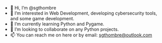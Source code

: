 - 👋 Hi, I’m @sgthombre
- 👀 I’m interested in Web Development, developing cybersecurity tools, and some game development.
- 🌱 I’m currently learning Python and Pygame.
- 💞️ I’m looking to collaborate on any Python projects.
- 📫 You can reach me on here or by email: sgthombre@outlook.com

<!---
sgthombre/sgthombre is a ✨ special ✨ repository because its `README.md` (this file) appears on your GitHub profile.
You can click the Preview link to take a look at your changes.
--->
